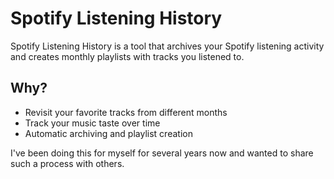 # Spotify Listening History
Spotify Listening History is a tool that archives your Spotify listening activity and creates monthly playlists with tracks you listened to.

## Why?
- Revisit your favorite tracks from different months
- Track your music taste over time
- Automatic archiving and playlist creation

I've been doing this for myself for several years now and wanted to share such a process with others.
